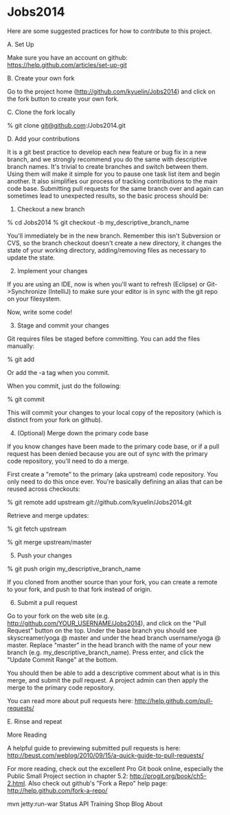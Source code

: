 # Jobs2014

Here are some suggested practices for how to contribute to this project.

A. Set Up

Make sure you have an account on github: https://help.github.com/articles/set-up-git

B. Create your own fork

Go to the project home (http://github.com/kyuelin/Jobs2014) and click on the fork button to create your own fork. 

C. Clone the fork locally

% git clone git@github.com:<username>/Jobs2014.git

D. Add your contributions

It is a git best practice to develop each new feature or bug fix in a new branch, and we strongly recommend you do the same with descriptive branch names. It's trivial to create branches and switch between them. Using them will make it simple for you to pause one task list item and begin another. It also simplifies our process of tracking contributions to the main code base. Submitting pull requests for the same branch over and again can sometimes lead to unexpected results, so the basic process should be:

1. Checkout a new branch

% cd Jobs2014
% git checkout -b my_descriptive_branch_name

You'll immediately be in the new branch. Remember this isn't Subversion or CVS, so the branch checkout doesn't create a new directory, it changes the state of your working directory, adding/removing files as necessary to update the state.

2. Implement your changes

If you are using an IDE, now is when you'll want to refresh (Eclipse) or Git->Synchronize (IntelliJ) to make sure your editor is in sync with the git repo on your filesystem.

Now, write some code!

3. Stage and commit your changes

Git requires files be staged before committing. You can add the files manually:

% git add <file>

Or add the -a tag when you commit.

When you commit, just do the following:

% git commit

This will commit your changes to your local copy of the repository (which is distinct from your fork on github).

4. (Optional) Merge down the primary code base

If you know changes have been made to the primary code base, or if a pull request has been denied because you are out of sync with the primary code repository, you'll need to do a merge.

First create a "remote" to the primary (aka upstream) code repository. You only need to do this once ever. You're basically defining an alias that can be reused across checkouts:

% git remote add upstream git://github.com/kyuelin/Jobs2014.git

Retrieve and merge updates:

% git fetch upstream

% git merge upstream/master

5. Push your changes

% git push origin my_descriptive_branch_name

If you cloned from another source than your fork, you can create a remote to your fork, and push to that fork instead of origin.

6. Submit a pull request

Go to your fork on the web site (e.g. http://github.com/YOUR_USERNAME/Jobs2014), and click on the "Pull Request" button on the top. Under the base branch you should see skyscreamer/yoga @ master and under the head branch username/yoga @ master. Replace "master" in the head branch with the name of your new branch (e.g. my_descriptive_branch_name). Press enter, and click the "Update Commit Range" at the bottom.

You should then be able to add a descriptive comment about what is in this merge, and submit the pull request. A project admin can then apply the merge to the primary code repository.

You can read more about pull requests here: http://help.github.com/pull-requests/

E. Rinse and repeat

More Reading

A helpful guide to previewing submitted pull requests is here: http://beust.com/weblog/2010/09/15/a-quick-guide-to-pull-requests/

For more reading, check out the excellent Pro Git book online, especially the Public Small Project section in chapter 5.2: http://progit.org/book/ch5-2.html. Also check out github's "Fork a Repo" help page: http://help.github.com/fork-a-repo/

mvn jetty:run-war
Status API Training Shop Blog About
